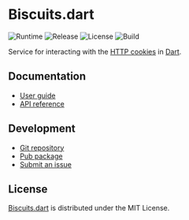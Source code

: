 # Biscuits.dart
![Runtime](https://img.shields.io/badge/dart-%3E%3D2.4-brightgreen.svg) ![Release](https://img.shields.io/pub/v/biscuits.svg) ![License](https://img.shields.io/badge/license-MIT-blue.svg) ![Build](https://travis-ci.com/cedx/biscuits.dart.svg)

Service for interacting with the [HTTP cookies](https://developer.mozilla.org/en-US/docs/Web/HTTP/Cookies) in [Dart](https://dart.dev).

## Documentation
- [User guide](https://dev.belin.io/biscuits.dart)
- [API reference](https://dev.belin.io/biscuits.dart/api)

## Development
- [Git repository](https://github.com/cedx/biscuits.dart)
- [Pub package](https://pub.dev/packages/biscuits)
- [Submit an issue](https://github.com/cedx/biscuits.dart/issues)

## License
[Biscuits.dart](https://dev.belin.io/biscuits.dart) is distributed under the MIT License.
